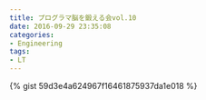```yaml
---
title: プログラマ脳を鍛える会vol.10
date: 2016-09-29 23:35:08
categories:
- Engineering
tags:
- LT
---
```


{% gist 59d3e4a624967f16461875937da1e018 %}
